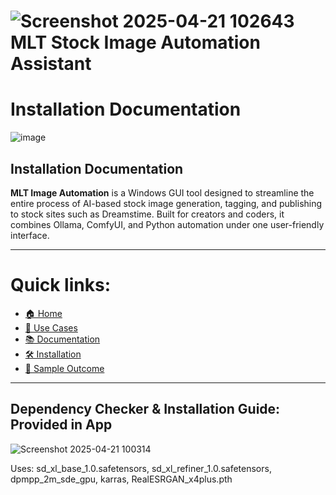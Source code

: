 # ![Screenshot 2025-04-21 102643](https://github.com/user-attachments/assets/f322d9cc-1adf-45d4-a38d-4764f62cf7bd) MLT Stock Image Automation Assistant
# Installation Documentation
![image](https://github.com/user-attachments/assets/ecf069e2-bc52-4e58-9a50-97ef8abc2ba3)

## Installation Documentation

**MLT Image Automation** is a Windows GUI tool designed to streamline the entire process of AI-based stock image generation, tagging, and publishing to stock sites such as Dreamstime. Built for creators and coders, it combines Ollama, ComfyUI, and Python automation under one user-friendly interface.

---

# Quick links:
- [🏠 Home](../README.md)
- [🎯 Use Cases](case.md)
- [📚 Documentation](Documentation.md)
- [🛠 Installation](INSTALLATION_GUIDE.md)
- [👀 Sample Outcome](../sample/sample.md)
  
---

## Dependency Checker & Installation Guide: Provided in App
![Screenshot 2025-04-21 100314](https://github.com/user-attachments/assets/c74dfaf8-1fca-44cb-acef-bee0e45411ea)


Uses: sd_xl_base_1.0.safetensors, sd_xl_refiner_1.0.safetensors, dpmpp_2m_sde_gpu, karras, RealESRGAN_x4plus.pth
